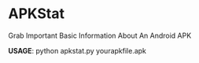 # APKStat
Grab Important Basic Information About An Android APK

<strong>USAGE</strong>: python apkstat.py yourapkfile.apk



